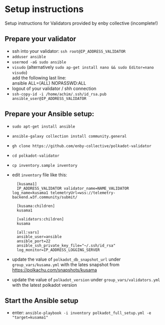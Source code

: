 # Setup instructions

Setup instructions for Validators provided by enby collective (incomplete!)

## Prepare your validator

-  ssh into your validator: `ssh root@IP_ADDRESS_VALIDATOR`
- `adduser ansible`
- `usermod -aG sudo ansible`
- `visudo` (alternatively `sudo ap-get install nano && sudo Editor=nano visudo`) \
   add the following last line: \
   ansible ALL=(ALL) NOPASSWD:ALL
- logout of your validator / shh connection
- `ssh-copy-id -i /home/achim/.ssh/id_rsa.pub ansible_user@IP_ADDRESS_VALIDATOR`

## Prepare your Ansible setup:

- `sudo apt-get install ansible`
- `ansible-galaxy collection install community.general`
- `gh clone https://github.com/enby-collective/polkadot-validator`
- `cd polkadot-validator`
- `cp inventory.sample inventory`
- edit `inventory` file like this: 

  ```
    [kusama1]
    IP_ADDRESS_VALIDATOR validator_name=NAME_VALIDATOR log_name=kusama1 telemetryUrl=wss://telemetry-backend.w3f.community/submit/

    [kusama:children]
    kusama1

    [validators:children]
    kusama

    [all:vars]
    ansible_user=ansible
    ansible_port=22
    ansible_ssh_private_key_file="~/.ssh/id_rsa"
    log_monitor=IP_ADDRESS_LOGGING_SERVER
  ```
  
- update the value of `polkadot_db_snapshot_url` under `group_vars/kusama.yml` with the lates snapshot from https://polkachu.com/snapshots/kusama
- update the value of `polkadot_version` under `group_vars/validators.yml` with the latest polkadot version


## Start the Ansible setup
- enter: `ansible-playbook -i inventory polkadot_full_setup.yml -e "target=kusama1"`
